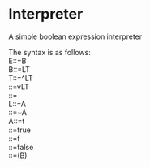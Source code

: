Interpreter
===========

A simple boolean expression interpreter

The syntax is as follows:				
E::=B						
B::=LT					
T::=^LT					
 ::=vLT 											
 ::=					
L::=A					
 ::=~A					
A::=t				
 ::=true				
 ::=f					
 ::=false				
 ::=(B)					
